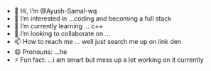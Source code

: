 - 👋 Hi, I’m @Ayush-Samal-wq
- 👀 I’m interested in ...coding and becoming a full stack
- 🌱 I’m currently learning ... c++
- 💞️ I’m looking to collaborate on ...
- 📫 How to reach me ... well just search me up on link den 
- 😄 Pronouns: ...he
- ⚡ Fun fact: ...i am smart but mess up a lot working on it currently 

<!---
Ayush-Samal-wq/Ayush-Samal-wq is a ✨ special ✨ repository because its `README.md` (this file) appears on your GitHub profile.
You can click the Preview link to take a look at your changes.
--->
